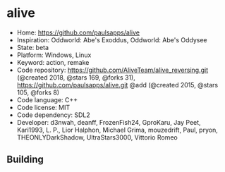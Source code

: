 # alive

- Home: https://github.com/paulsapps/alive
- Inspiration: Oddworld: Abe's Exoddus, Oddworld: Abe's Oddysee
- State: beta
- Platform: Windows, Linux
- Keyword: action, remake
- Code repository: https://github.com/AliveTeam/alive_reversing.git (@created 2018, @stars 169, @forks 31), https://github.com/paulsapps/alive.git @add (@created 2015, @stars 105, @forks 8)
- Code language: C++
- Code license: MIT
- Code dependency: SDL2
- Developer: d3nwah, deanff, FrozenFish24, GproKaru, Jay Peet, Kari1993, L. P., Lior Halphon, Michael Grima, mouzedrift, Paul, pryon, THEONLYDarkShadow, UltraStars3000, Vittorio Romeo

## Building
